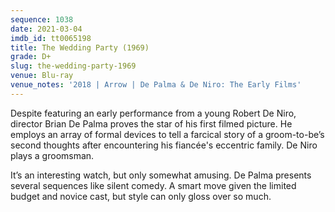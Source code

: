 ```yaml
---
sequence: 1038
date: 2021-03-04
imdb_id: tt0065198
title: The Wedding Party (1969)
grade: D+
slug: the-wedding-party-1969
venue: Blu-ray
venue_notes: '2018 | Arrow | De Palma & De Niro: The Early Films'
---
```


Despite featuring an early performance from a young Robert De Niro, director Brian De Palma proves the star of his first filmed picture. He employs an array of formal devices to tell a farcical story of a groom-to-be’s second thoughts after encountering his fiancée's eccentric family. De Niro plays a groomsman.

It’s an interesting watch, but only somewhat amusing. De Palma presents several sequences like silent comedy. A smart move given the limited budget and novice cast, but style can only gloss over so much.